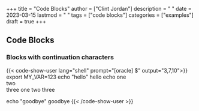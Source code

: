 +++
title = "Code Blocks"
author = ["Clint Jordan"]
description = " "
date = 2023-03-15
lastmod = " "
tags = ["code blocks"]
categories = ["examples"]
draft = true
+++

## Code Blocks
### Blocks with continuation characters
{{< code-show-user lang="shell" prompt="[oracle] $" output="3,7,10">}}
export MY_VAR=123
echo "hello"
hello
echo one \
two \
three
one two three

echo "goodbye"
goodbye
{{< /code-show-user >}}
